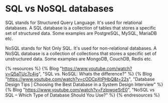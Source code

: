 # SQL vs NoSQL databases

SQL stands for Structured Query Language. It's used for relational databases. A SQL database is a collection of tables that stores a specific set of structured data. Some examples are PostgreSQL, MySQL, MariaDB etc.

NoSQL stands for Not Only SQL. It's used for non-relational databases. A NoSQL database is a collection of collections that stores a specific set of unstructured data. Some examples are MongoDB, CouchDB, Redis etc.

{% resources %}
  {% Blog "https://www.youtube.com/watch?v=Q5aTUc7c4jg", "SQL vs. NoSQL: Whats the difference?" %}
  {% Blog "https://www.youtube.com/watch?v=cODCpXtPHbQ&t=22s", "Database Design Tips | Choosing the Best Database in a System Design Interview" %}
  {% Blog "https://www.youtube.com/watch?v=FzlpwoeSrE0", "NoSQL vs SQL – Which Type of Database Should You Use?" %}
{% endresources %}
